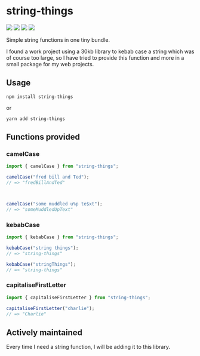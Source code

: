 # string-things
![](https://img.shields.io/travis/com/charliearlie/string-things.svg?style=flat) ![](https://img.shields.io/david/charliearlie/string-things.svg?style=flat) ![](https://img.shields.io/bundlephobia/min/string-things.svg?style=flat) ![](https://img.shields.io/bundlephobia/minzip/string-things.svg?style=flat)

Simple string functions in one tiny bundle.

I found a work project using a 30kb library to kebab case a string which was of course too large, so I have tried to provide this function and more in a small package for my web projects.

## Usage

```
npm install string-things
```

or

```
yarn add string-things
```

## Functions provided

### camelCase
```js
import { camelCase } from "string-things";

camelCase("fred bill and Ted");
// => "fredBillAndTed"



camelCase("some muddled u%p te$xt");
// => "someMuddledUpText"
```

### kebabCase
```js
import { kebabCase } from "string-things";

kebabCase("string things");
// => "string-things"

kebabCase("stringThings");
// => "string-things"

```

### capitaliseFirstLetter
```js
import { capitaliseFirstLetter } from "string-things";

capitaliseFirstLetter("charlie");
// => "Charlie"
```

## Actively maintained
Every time I need a string function, I will be adding it to this library. 
